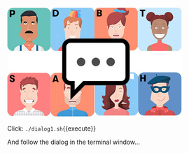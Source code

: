 ![](../../assets/yellow-belt-devops-dojo/leading-change/team-chat.jpg)

Click: `./dialog1.sh`{{execute}}

And follow the dialog in the terminal window...